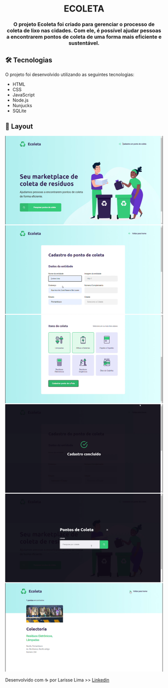 <h1 align="center" >
    ECOLETA
</h1>

<h3 align="center">
    O projeto Ecoleta foi criado para gerenciar o processo de coleta de lixo nas cidades. Com ele, é possível ajudar pessoas a encontrarem pontos de coleta de uma forma mais eficiente e sustentável.
</h3>




## 🛠 Tecnologias

O projeto foi desenvolvido utilizando as seguintes tecnologias:


- HTML
- CSS
- JavaScript
- Node.js 
- Nunjucks 
- SQLite 


## 🎨 Layout


<img src="prints/print1.png">
<img src="prints/print2.png">
<img src="prints/print3.png">
<img src="prints/print4.png">
<img src="prints/print5.png">
<img src="prints/print6.png">


Desenvolvido com ☕  por Larisse Lima >> [Linkedin](https://www.linkedin.com/in/larisselima/)
